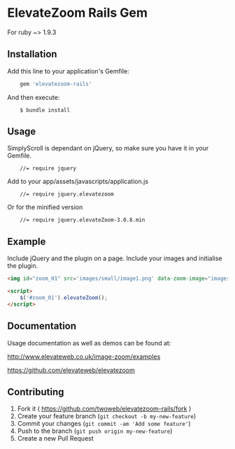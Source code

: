 # ElevateZoom Rails Gem

For ruby ~> 1.9.3

## Installation

Add this line to your application's Gemfile:

```ruby
    gem 'elevatezoom-rails'
```

And then execute:
```
    $ bundle install
```

## Usage

SimplyScroll is dependant on jQuery, so make sure you have it in your Gemfile.

```
    //= require jquery
```

Add to your app/assets/javascripts/application.js

```
    //= require jquery.elevatezoom
```

Or for the minified version

```
    //= require jquery.elevateZoom-3.0.8.min
```


## Example
Include jQuery and the plugin on a page. Include your images and initialise the plugin.

```html
<img id="zoom_01" src='images/small/image1.png' data-zoom-image="images/large/image1.jpg"/>

<script>
    $('#zoom_01').elevateZoom();
</script>
```

## Documentation

Usage documentation as well as demos can be found at:

http://www.elevateweb.co.uk/image-zoom/examples

https://github.com/elevateweb/elevatezoom


## Contributing

1. Fork it ( https://github.com/twoweb/elevatezoom-rails/fork )
2. Create your feature branch (`git checkout -b my-new-feature`)
3. Commit your changes (`git commit -am 'Add some feature'`)
4. Push to the branch (`git push origin my-new-feature`)
5. Create a new Pull Request
